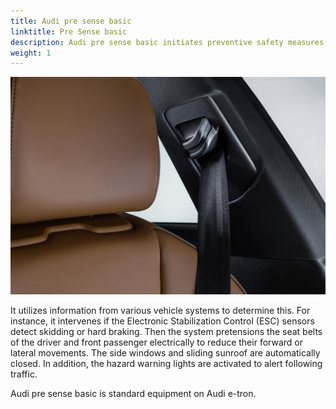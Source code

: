 ```yaml
---
title: Audi pre sense basic
linktitle: Pre Sense basic
description: Audi pre sense basic initiates preventive safety measures for occupants as soon as it recognizes a critical driving state.
weight: 1
---
```


![Audi pre sense basic](presensebasic.jpg "As soon as Audi pre sense basic recognizes a critical driving state, the system pretensions the seat belts of the driver and front passenger electrically." )

 It utilizes information from various vehicle systems to determine this. For instance, it intervenes if the Electronic Stabilization Control (ESC) sensors detect skidding or hard braking. Then the system pretensions the seat belts of the driver and front passenger electrically to reduce their forward or lateral movements. The side windows and sliding sunroof are automatically closed. In addition, the hazard warning lights are activated to alert following traffic.

 Audi pre sense basic is standard equipment on Audi e-tron.
 